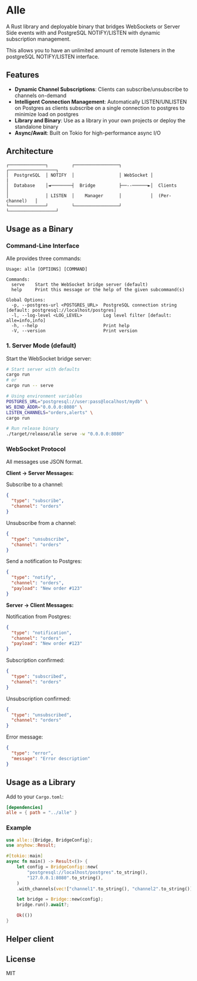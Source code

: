 # Alle

A Rust library and deployable binary that bridges WebSockets or Server Side events with and PostgreSQL NOTIFY/LISTEN with dynamic subscription management.

This allows you to have an unlimited amount of remote listeners in the postgreSQL NOTIFY/LISTEN interface.

## Features

- **Dynamic Channel Subscriptions**: Clients can subscribe/unsubscribe to channels on-demand
- **Intelligent Connection Management**: Automatically LISTEN/UNLISTEN on Postgres as clients subscribe on a single connection to postgres to minimize load on postgres
- **Library and Binary**: Use as a library in your own projects or deploy the standalone binary
- **Async/Await**: Built on Tokio for high-performance async I/O

## Architecture

```
┌──────────────┐         ┌─────────────────┐           ┌──────────────────┐
│  PostgreSQL  │ NOTIFY  │                 │ WebSocket │                  |
│  Database    │◄────────┤  Bridge         ├──--──────►│  Clients         │
│              │ LISTEN  │    Manager      │           │  (Per-channel)   │
└──────────────┘         └─────────────────┘           └──────────────────┘
```


## Usage as a Binary

### Command-Line Interface

Alle provides three commands:

```
Usage: alle [OPTIONS] [COMMAND]

Commands:
  serve    Start the WebSocket bridge server (default)
  help     Print this message or the help of the given subcommand(s)

Global Options:
  -p, --postgres-url <POSTGRES_URL>  PostgreSQL connection string [default: postgresql://localhost/postgres]
  -l, --log-level <LOG_LEVEL>        Log level filter [default: alle=info,info]
  -h, --help                         Print help
  -V, --version                      Print version
```

### 1. Server Mode (default)

Start the WebSocket bridge server:

```bash
# Start server with defaults
cargo run
# or
cargo run -- serve

# Using environment variables
POSTGRES_URL="postgresql://user:pass@localhost/mydb" \
WS_BIND_ADDR="0.0.0.0:8080" \
LISTEN_CHANNELS="orders,alerts" \
cargo run

# Run release binary
./target/release/alle serve -w "0.0.0.0:8080"
```

### WebSocket Protocol

All messages use JSON format.

**Client → Server Messages:**

Subscribe to a channel:
```json
{
  "type": "subscribe",
  "channel": "orders"
}
```

Unsubscribe from a channel:
```json
{
  "type": "unsubscribe",
  "channel": "orders"
}
```

Send a notification to Postgres:
```json
{
  "type": "notify",
  "channel": "orders",
  "payload": "New order #123"
}
```

**Server → Client Messages:**

Notification from Postgres:
```json
{
  "type": "notification",
  "channel": "orders",
  "payload": "New order #123"
}
```

Subscription confirmed:
```json
{
  "type": "subscribed",
  "channel": "orders"
}
```

Unsubscription confirmed:
```json
{
  "type": "unsubscribed",
  "channel": "orders"
}
```

Error message:
```json
{
  "type": "error",
  "message": "Error description"
}
```

## Usage as a Library

Add to your `Cargo.toml`:

```toml
[dependencies]
alle = { path = "../alle" }
```

### Example

```rust
use alle::{Bridge, BridgeConfig};
use anyhow::Result;

#[tokio::main]
async fn main() -> Result<()> {
    let config = BridgeConfig::new(
        "postgresql://localhost/postgres".to_string(),
        "127.0.0.1:8080".to_string(),
    )
    .with_channels(vec!["channel1".to_string(), "channel2".to_string()]);

    let bridge = Bridge::new(config);
    bridge.run().await?;

    Ok(())
}
```

## Helper client 



## License

MIT
